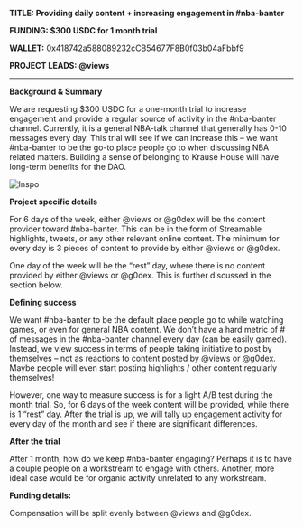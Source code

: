 **TITLE: Providing daily content + increasing engagement in #nba-banter**

**FUNDING: $300 USDC for 1 month trial**

**WALLET:** 0x418742a588089232cCB54677F8B0f03b04aFbbf9

**PROJECT LEADS: @views**

---

**Background & Summary**

We are requesting $300 USDC for a one-month trial to increase engagement and provide a regular source of activity in the #nba-banter channel. Currently, it is a general NBA-talk channel that generally has 0-10 messages every day. This trial will see if we can increase this – we want #nba-banter to be the go-to place people go to when discussing NBA related matters. Building a sense of belonging to Krause House will have long-term benefits for the DAO.

![Inspo](https://lh5.googleusercontent.com/BN_kI2cD6j9zTxEM7RM6J_9Rphz_kTkZx3vniFfal8d9h7CdZeL6viEjyHbIf8NFDMAct4SU-5uZVPtHey8j1hI2ORTunL5jBycHcBHVvprb969XOHvkJucQlBl6EUSZGabGvBF0)

**Project specific details**

For 6 days of the week, either @views or @g0dex will be the content provider toward #nba-banter. This can be in the form of Streamable highlights, tweets, or any other relevant online content. The minimum for every day is 3 pieces of content to provide by either @views or @g0dex.

One day of the week will be the “rest” day, where there is no content provided by either @views or @g0dex. This is further discussed in the section below.

**Defining success**

We want #nba-banter to be the default place people go to while watching games, or even for general NBA content. We don’t have a hard metric of # of messages in the #nba-banter channel every day (can be easily gamed). Instead, we view success in terms of people taking initiative to post by themselves – not as reactions to content posted by @views or @g0dex. Maybe people will even start posting highlights / other content regularly themselves!

However, one way to measure success is for a light A/B test during the month trial. So, for 6 days of the week content will be provided, while there is 1 “rest” day. After the trial is up, we will tally up engagement activity for every day of the month and see if there are significant differences.

**After the trial**

After 1 month, how do we keep #nba-banter engaging? Perhaps it is to have a couple people on a workstream to engage with others. Another, more ideal case would be for organic activity unrelated to any workstream.

**Funding details:**

Compensation will be split evenly between @views and @g0dex.
